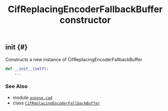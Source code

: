 ﻿---
title: CifReplacingEncoderFallbackBuffer constructor
second_title: Aspose.CAD for Python via .NET API References
description: 
type: docs
weight: 10
url: /python-net/aspose.cad/cifreplacingencoderfallbackbuffer/__init__/
is_root: false
---

## __init__ {#}

Constructs a new instance of CifReplacingEncoderFallbackBuffer



```python
def __init__(self):
    ...
```





### See Also
* module [`aspose.cad`](../../)
* class [`CifReplacingEncoderFallbackBuffer`](/cad/python-net/aspose.cad/cifreplacingencoderfallbackbuffer)
